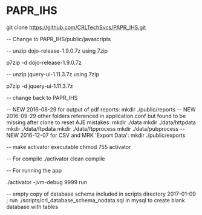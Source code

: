 # PAPR_IHS

git clone https://github.com/CRLTechSvcs/PAPR_IHS.git

-- Change to PAPR_IHS/public/javascripts

-- unzip dojo-release-1.9.0.7z using 7zip

 p7zip -d dojo-release-1.9.0.7z

-- unzip jquery-ui-1.11.3.7z using 7zip

 p7zip -d jquery-ui-1.11.3.7z

-- change back to PAPR_IHS

-- NEW 2016-08-29 for output of pdf reports:
mkdir ./public/reports
-- NEW 2016-09-29 other folders referenced in application.conf but found to be missing after clone to reset AJE mistakes:
mkdir ./data
mkdir ./data/httpdata
mkdir ./data/ftpdata
mkdir ./data/ftpprocess
mkdir ./data/pubprocess
-- NEW 2016-12-07 for CSV and MRK 'Export Data':
mkdir ./public/exports

-- make activator executable
chmod 755 activator

-- For compile
./activator clean compile

-- For running the app

./activator -jvm-debug 9999 run

-- empty copy of database schema included in scripts directory 2017-01-09 ; run  ./scripts/crl_database_schema_nodata.sql in mysql to create blank database with tables


